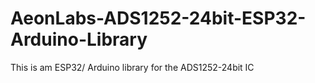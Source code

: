 # AeonLabs-ADS1252-24bit-ESP32-Arduino-Library
This is am ESP32/ Arduino  library for the ADS1252-24bit IC
